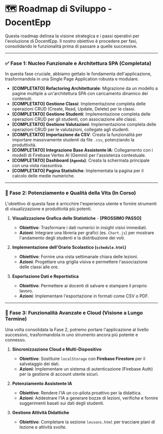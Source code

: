 # 🗺️ Roadmap di Sviluppo - DocentEpp

Questa roadmap delinea la visione strategica e i passi operativi per l'evoluzione di DocentEpp. Il nostro obiettivo è procedere per fasi, consolidando le funzionalità prima di passare a quelle successive.

---

### ✅ **Fase 1: Nucleo Funzionale e Architettura SPA (Completata)**

In questa fase cruciale, abbiamo gettato le fondamenta dell'applicazione, trasformandola in una Single Page Application robusta e modulare.

*   **[COMPLETATO]** **Refactoring Architetturale**: Migrazione da un modello a pagine multiple a un'architettura SPA con caricamento dinamico dei contenuti.
*   **[COMPLETATO]** **Gestione Classi**: Implementazione completa delle operazioni CRUD (Create, Read, Update, Delete) per le classi.
*   **[COMPLETATO]** **Gestione Studenti**: Implementazione completa delle operazioni CRUD per gli studenti, con associazione alle classi.
*   **[COMPLETATO]** **Gestione Valutazioni**: Implementazione completa delle operazioni CRUD per le valutazioni, collegate agli studenti.
*   **[COMPLETATO]** **Importazione da CSV**: Creata la funzionalità per importare massivamente studenti da file `.csv`, potenziando la produttività.
*   **[COMPLETATO]** **Integrazione Base Assistente IA**: Collegamento con i modelli di Firebase Vertex AI (Gemini) per l'assistenza contestuale.
*   **[COMPLETATO]** **Dashboard (`Agenda`)**: Creata la schermata principale con una vista riassuntiva.
*   **[COMPLETATO]** **Pagina Statistiche**: Implementata la pagina per il calcolo delle medie numeriche.

---

### 🎯 **Fase 2: Potenziamento e Qualità della Vita (In Corso)**

L'obiettivo di questa fase è arricchire l'esperienza utente e fornire strumenti di visualizzazione e produttività più potenti.

1.  **Visualizzazione Grafica delle Statistiche** - **[PROSSIMO PASSO]**
    *   **Obiettivo**: Trasformare i dati numerici in insight visivi immediati.
    *   **Azioni**: Integrare una libreria per grafici (es. `Chart.js`) per mostrare l'andamento degli studenti e la distribuzione dei voti.

2.  **Implementazione dell'Orario Scolastico (`schedule.html`)**
    *   **Obiettivo**: Fornire una vista settimanale chiara delle lezioni.
    *   **Azioni**: Progettare una griglia visiva e permettere l'associazione delle classi alle ore.

3.  **Esportazione Dati e Reportistica**
    *   **Obiettivo**: Permettere ai docenti di salvare e stampare il proprio lavoro.
    *   **Azioni**: Implementare l'esportazione in formati come CSV o PDF.

---

### 🔮 **Fase 3: Funzionalità Avanzate e Cloud (Visione a Lungo Termine)**

Una volta consolidata la Fase 2, potremo portare l'applicazione al livello successivo, trasformandola in uno strumento ancora più potente e connesso.

1.  **Sincronizzazione Cloud e Multi-Dispositivo**
    *   **Obiettivo**: Sostituire `localStorage` con **Firebase Firestore** per il salvataggio dei dati.
    *   **Azioni**: Implementare un sistema di autenticazione (Firebase Auth) per la gestione di account utente sicuri.

2.  **Potenziamento Assistente IA**
    *   **Obiettivo**: Rendere l'IA un co-pilota proattivo per la didattica.
    *   **Azioni**: Addestrare l'IA a generare bozze di lezioni, verifiche e fornire suggerimenti basati sui dati degli studenti.

3.  **Gestione Attività Didattiche**
    *   **Obiettivo**: Completare la sezione `lessons.html` per tracciare piani di lezione e attività svolte.

